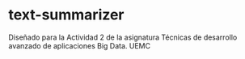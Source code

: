 # text-summarizer
Diseñado para la Actividad 2 de la asignatura Técnicas de desarrollo avanzado de aplicaciones Big Data. UEMC
